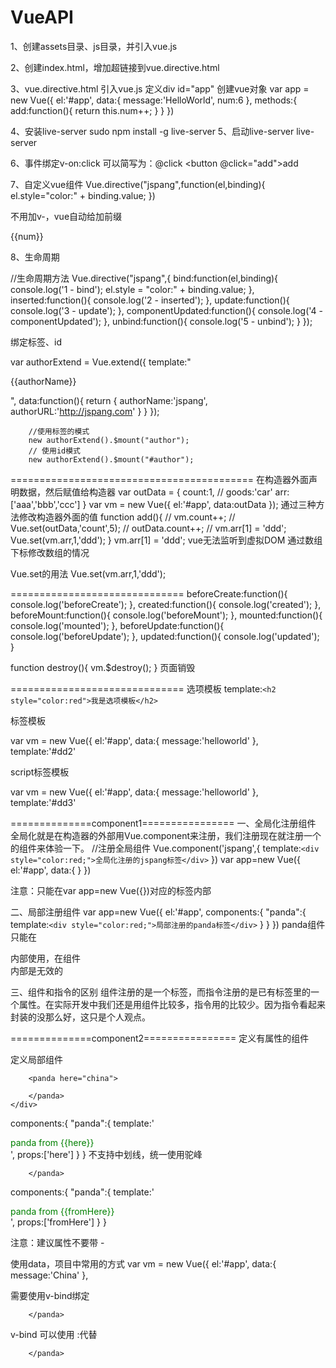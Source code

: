 # VueAPI
1、创建assets目录、js目录，并引入vue.js

2、创建index.html，增加超链接到vue.directive.html

3、vue.directive.html
引入vue.js
定义div id="app"
创建vue对象
var app = new Vue({
            el:'#app',
            data:{
                message:'HelloWorld',
                num:6
            },
            methods:{
                add:function(){
                    return this.num++;
                }
            }
        })

4、安装live-server
sudo npm install -g live-server
5、启动live-server
live-server

6、事件绑定v-on:click
可以简写为：@click
<button @click="add">add</button>


7、自定义vue组件
Vue.directive("jspang",function(el,binding){
            el.style="color:" + binding.value;
        })

        
 不用加v-，vue自动给加前缀
 <div v-jspang="color">{{num}}</div>

8、生命周期

//生命周期方法
        Vue.directive("jspang",{
            bind:function(el,binding){
                console.log('1 - bind');
                el.style = "color:" + binding.value;
            },
            inserted:function(){
                console.log('2 - inserted');
            },
            update:function(){
                console.log('3 - update');
            },
            componentUpdated:function(){
                console.log('4 - componentUpdated');
            },
            unbind:function(){
                console.log('5 - unbind');
            }
        });




绑定标签、id
<author>
    </author>
    <div id="author"></div>
var authorExtend = Vue.extend({
            template:"<p><a :href='authorURL'>{{authorName}}</a></p>",
            data:function(){
                return {
                    authorName:'jspang',
                    authorURL:'http://jspang.com'
                }
            }
        });

        //使用标签的模式
        new authorExtend().$mount("author");
        // 使用id模式
        new authorExtend().$mount("#author");


 ==========================================
 在构造器外面声明数据，然后赋值给构造器
 var outData = {
            count:1,
            // goods:'car'
            arr:['aaa','bbb','ccc']
        }
        var vm = new Vue({
            el:'#app',
            data:outData
        });
通过三种方法修改构造器外面的值
        function add(){
            // vm.count++;
            // Vue.set(outData,'count',5);
            // outData.count++;
            // vm.arr[1] = 'ddd';
            Vue.set(vm.arr,1,'ddd');
        }
vm.arr[1] = 'ddd'; vue无法监听到虚拟DOM 通过数组下标修改数组的情况

Vue.set的用法
Vue.set(vm.arr,1,'ddd');


==============================
beforeCreate:function(){
                console.log('beforeCreate');
            },
            created:function(){
                console.log('created');
            },
            beforeMount:function(){
                console.log('beforeMount');
            },
            mounted:function(){
                console.log('mounted');
            },
            beforeUpdate:function(){
                console.log('beforeUpdate');
            },
            updated:function(){
                console.log('updated');
            }



function destroy(){
            vm.$destroy();
        }
页面销毁



==============================
选项模板
template:`
                <h2 style="color:red">我是选项模板</h2>
            `

标签模板
<template id="dd2">
        <h2 style="color:red">我是template标签模板</h2>
    </template>

var vm = new Vue({
            el:'#app',
            data:{
                message:'helloworld'
            },
            template:'#dd2'


script标签模板
<script type="x-template" id="dd3">
        <h2 style="color:red">我是script标签模板</h2>
    </script>

var vm = new Vue({
            el:'#app',
            data:{
                message:'helloworld'
            },
            template:'#dd3'


==============component1================
一、全局化注册组件
全局化就是在构造器的外部用Vue.component来注册，我们注册现在就注册一个<jspang></jspang>的组件来体验一下。
//注册全局组件
        Vue.component('jspang',{
            template:`<div style="color:red;">全局化注册的jspang标签</div>`
        })
        var app=new Vue({
            el:'#app',
            data:{
            }
        })
<div id="app">
        <jspang></jspang>
    </div>

注意：<jspang></jspang>只能在var app=new Vue({})对应的标签内部  

二、局部注册组件
var app=new Vue({
            el:'#app',
            components:{
                "panda":{
                    template:`<div style="color:red;">局部注册的panda标签</div>`
                }
            }
        })
panda组件只能在 <div id="app"> 内部使用，在组件<div id="ppa"> 内部是无效的

三、组件和指令的区别
组件注册的是一个标签，而指令注册的是已有标签里的一个属性。在实际开发中我们还是用组件比较多，指令用的比较少。因为指令看起来封装的没那么好，这只是个人观点。




==============component2================
定义有属性的组件

定义局部组件
<div id="app">

        <panda here="china">

        </panda>
    </div>
components:{
                "panda":{
                    template:'<div style="color:green">panda from {{here}}</div>',
                    props:['here']
                }
            }
不支持中划线，统一使用驼峰
<panda from-here="sichuan">

        </panda>
components:{
                "panda":{
                    template:'<div style="color:green">panda from {{fromHere}}</div>',
                    props:['fromHere']
                }
            }

注意：建议属性不要带 - 

使用data，项目中常用的方式
var vm = new Vue({
            el:'#app',
            data:{
                message:'China'
            },

需要使用v-bind绑定
<panda v-bind:from-here="message">

        </panda>

v-bind 可以使用 :代替
<panda :from-here="message">

        </panda>














